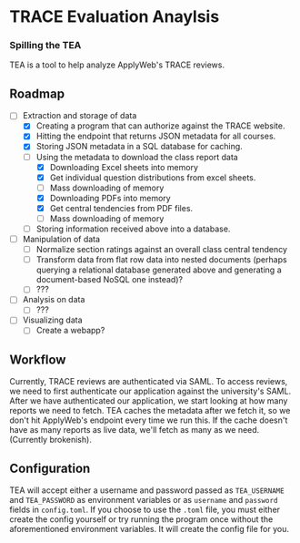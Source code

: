# TRACE Evaluation Anaylsis
### Spilling the TEA

TEA is a tool to help analyze ApplyWeb's TRACE reviews.

## Roadmap
- [ ] Extraction and storage of data
  - [x] Creating a program that can authorize against the TRACE website.
  - [x] Hitting the endpoint that returns JSON metadata for all courses.
  - [x] Storing JSON metadata in a SQL database for caching.
  - [ ] Using the metadata to download the class report data
    - [x] Downloading Excel sheets into memory
    - [x] Get individual question distributions from excel sheets.
    - [ ] Mass downloading of memory
    - [x] Downloading PDFs into memory
    - [x] Get central tendencies from PDF files.
    - [ ] Mass downloading of memory
  - [ ] Storing information received above into a database.
- [ ] Manipulation of data
  - [ ] Normalize section ratings against an overall class central tendency
  - [ ] Transform data from flat row data into nested documents (perhaps querying a relational database generated above and generating a document-based NoSQL one instead)?
  - [ ] ???
- [ ] Analysis on data
  - [ ] ???
- [ ] Visualizing data
  - [ ] Create a webapp?

## Workflow

Currently, TRACE reviews are authenticated via SAML. To access reviews, we need to first authenticate our application against the university's SAML. After we have authenticated our application, we start looking at how many reports we need to fetch. TEA caches the metadata after we fetch it, so we don't hit ApplyWeb's endpoint every time we run this. If the cache doesn't have as many reports as live data, we'll fetch as many as we need. (Currently brokenish).

## Configuration

TEA will accept either a username and password passed as `TEA_USERNAME` and `TEA_PASSWORD` as environment variables or as `username` and `password` fields in `config.toml`. If you choose to use the `.toml` file, you must either create the config yourself or try running the program once without the aforementioned environment variables. It will create the config file for you.

